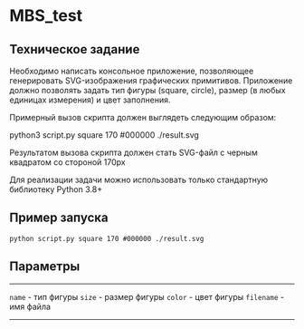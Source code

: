 # MBS_test

## Техническое задание

Необходимо написать консольное приложение, позволяющее генерировать SVG-изображения графических примитивов. Приложение должно позволять задать тип фигуры (square, circle), размер (в любых единицах измерения) и цвет заполнения.

Примерный вызов скрипта должен выглядеть следующим образом:

python3 script.py square 170 #000000 ./result.svg

Результатом вызова скрипта должен стать SVG-файл с черным квадратом со стороной 170px

Для реализации задачи можно использовать только стандартную библиотеку Python 3.8+

## Пример запуска
```
python script.py square 170 #000000 ./result.svg
```
## Параметры
***
```name``` - тип фигуры
```size``` - размер фигуры
```color``` - цвет фигуры
```filename``` - имя файла
***
